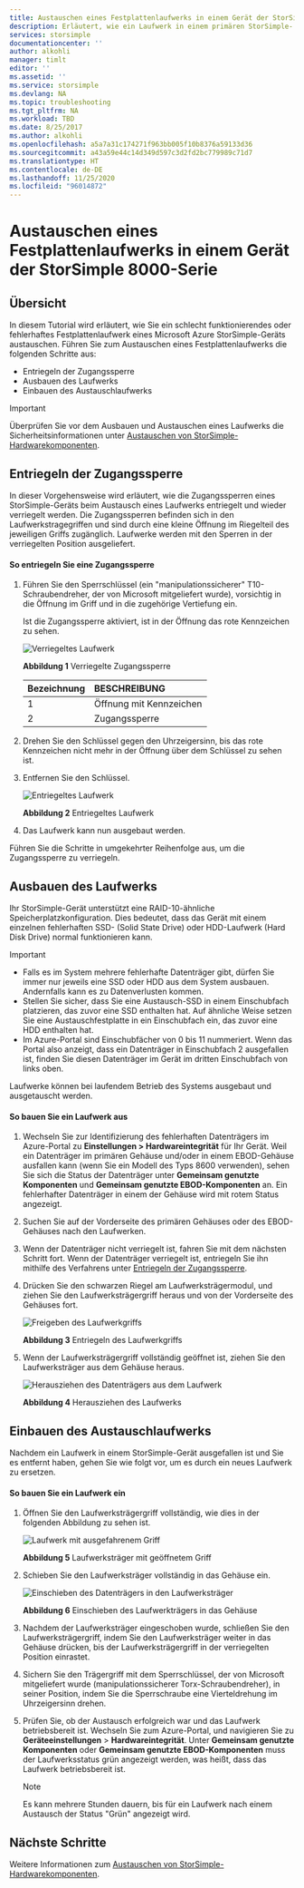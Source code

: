 ```yaml
---
title: Austauschen eines Festplattenlaufwerks in einem Gerät der StorSimple 8000-Serie | Microsoft-Dokumentation
description: Erläutert, wie ein Laufwerk in einem primären StorSimple- oder EBOD-Gehäuse ausgetauscht wird.
services: storsimple
documentationcenter: ''
author: alkohli
manager: timlt
editor: ''
ms.assetid: ''
ms.service: storsimple
ms.devlang: NA
ms.topic: troubleshooting
ms.tgt_pltfrm: NA
ms.workload: TBD
ms.date: 8/25/2017
ms.author: alkohli
ms.openlocfilehash: a5a7a31c174271f963bb005f10b8376a59133d36
ms.sourcegitcommit: a43a59e44c14d349d597c3d2fd2bc779989c71d7
ms.translationtype: HT
ms.contentlocale: de-DE
ms.lasthandoff: 11/25/2020
ms.locfileid: "96014872"
---
```

# <a name="replace-a-disk-drive-on-your-storsimple-8000-series-device"></a>Austauschen eines Festplattenlaufwerks in einem Gerät der StorSimple 8000-Serie

## <a name="overview"></a>Übersicht
In diesem Tutorial wird erläutert, wie Sie ein schlecht funktionierendes oder fehlerhaftes Festplattenlaufwerk eines Microsoft Azure StorSimple-Geräts austauschen. Führen Sie zum Austauschen eines Festplattenlaufwerks die folgenden Schritte aus:

* Entriegeln der Zugangssperre
* Ausbauen des Laufwerks
* Einbauen des Austauschlaufwerks

> [!IMPORTANT]
> Überprüfen Sie vor dem Ausbauen und Austauschen eines Laufwerks die Sicherheitsinformationen unter [Austauschen von StorSimple-Hardwarekomponenten](storsimple-8000-hardware-component-replacement.md).
 

## <a name="disengage-the-antitamper-lock"></a>Entriegeln der Zugangssperre
In dieser Vorgehensweise wird erläutert, wie die Zugangssperren eines StorSimple-Geräts beim Austausch eines Laufwerks entriegelt und wieder verriegelt werden. Die Zugangssperren befinden sich in den Laufwerkstragegriffen und sind durch eine kleine Öffnung im Riegelteil des jeweiligen Griffs zugänglich. Laufwerke werden mit den Sperren in der verriegelten Position ausgeliefert.

#### <a name="to-unlock-the-antitamper-lock"></a>So entriegeln Sie eine Zugangssperre
1. Führen Sie den Sperrschlüssel (ein "manipulationssicherer" T10-Schraubendreher, der von Microsoft mitgeliefert wurde), vorsichtig in die Öffnung im Griff und in die zugehörige Vertiefung ein. 
   
   Ist die Zugangssperre aktiviert, ist in der Öffnung das rote Kennzeichen zu sehen.
  
    ![Verriegeltes Laufwerk](./media/storsimple-disk-drive-replacement/IC741056.png)
   
    **Abbildung 1** Verriegelte Zugangssperre
   
   | Bezeichnung | BESCHREIBUNG |
   |:--- |:--- |
   | 1 |Öffnung mit Kennzeichen |
   | 2 |Zugangssperre |
2. Drehen Sie den Schlüssel gegen den Uhrzeigersinn, bis das rote Kennzeichen nicht mehr in der Öffnung über dem Schlüssel zu sehen ist.
3. Entfernen Sie den Schlüssel.
   
    ![Entriegeltes Laufwerk](./media/storsimple-disk-drive-replacement/IC741057.png)
   
    **Abbildung 2** Entriegeltes Laufwerk
4. Das Laufwerk kann nun ausgebaut werden.

Führen Sie die Schritte in umgekehrter Reihenfolge aus, um die Zugangssperre zu verriegeln.

## <a name="remove-the-disk-drive"></a>Ausbauen des Laufwerks
Ihr StorSimple-Gerät unterstützt eine RAID-10-ähnliche Speicherplatzkonfiguration. Dies bedeutet, dass das Gerät mit einem einzelnen fehlerhaften SSD- (Solid State Drive) oder HDD-Laufwerk (Hard Disk Drive) normal funktionieren kann.

> [!IMPORTANT]
> * Falls es im System mehrere fehlerhafte Datenträger gibt, dürfen Sie immer nur jeweils eine SSD oder HDD aus dem System ausbauen. Andernfalls kann es zu Datenverlusten kommen.
> * Stellen Sie sicher, dass Sie eine Austausch-SSD in einem Einschubfach platzieren, das zuvor eine SSD enthalten hat. Auf ähnliche Weise setzen Sie eine Austauschfestplatte in ein Einschubfach ein, das zuvor eine HDD enthalten hat.
> * Im Azure-Portal sind Einschubfächer von 0 bis 11 nummeriert. Wenn das Portal also anzeigt, dass ein Datenträger in Einschubfach 2 ausgefallen ist, finden Sie diesen Datenträger im Gerät im dritten Einschubfach von links oben.
> 
> 

Laufwerke können bei laufendem Betrieb des Systems ausgebaut und ausgetauscht werden.

#### <a name="to-remove-a-drive"></a>So bauen Sie ein Laufwerk aus
1. Wechseln Sie zur Identifizierung des fehlerhaften Datenträgers im Azure-Portal zu **Einstellungen > Hardwareintegrität** für Ihr Gerät. Weil ein Datenträger im primären Gehäuse und/oder in einem EBOD-Gehäuse ausfallen kann (wenn Sie ein Modell des Typs 8600 verwenden), sehen Sie sich die Status der Datenträger unter **Gemeinsam genutzte Komponenten** und **Gemeinsam genutzte EBOD-Komponenten** an. Ein fehlerhafter Datenträger in einem der Gehäuse wird mit rotem Status angezeigt.
2. Suchen Sie auf der Vorderseite des primären Gehäuses oder des EBOD-Gehäuses nach den Laufwerken. 
3. Wenn der Datenträger nicht verriegelt ist, fahren Sie mit dem nächsten Schritt fort. Wenn der Datenträger verriegelt ist, entriegeln Sie ihn mithilfe des Verfahrens unter [Entriegeln der Zugangssperre](#disengage-the-antitamper-lock).
4. Drücken Sie den schwarzen Riegel am Laufwerksträgermodul, und ziehen Sie den Laufwerksträgergriff heraus und von der Vorderseite des Gehäuses fort.
   
    ![Freigeben des Laufwerkgriffs](./media/storsimple-disk-drive-replacement/IC741051.png)
   
    **Abbildung 3** Entriegeln des Laufwerkgriffs
5. Wenn der Laufwerksträgergriff vollständig geöffnet ist, ziehen Sie den Laufwerksträger aus dem Gehäuse heraus. 
   
    ![Herausziehen des Datenträgers aus dem Laufwerk](./media/storsimple-disk-drive-replacement/IC741052.png)
   
    **Abbildung 4** Herausziehen des Laufwerks

## <a name="install-the-replacement-disk-drive"></a>Einbauen des Austauschlaufwerks
Nachdem ein Laufwerk in einem StorSimple-Gerät ausgefallen ist und Sie es entfernt haben, gehen Sie wie folgt vor, um es durch ein neues Laufwerk zu ersetzen.

#### <a name="to-insert-a-drive"></a>So bauen Sie ein Laufwerk ein
1. Öffnen Sie den Laufwerksträgergriff vollständig, wie dies in der folgenden Abbildung zu sehen ist.
   
    ![Laufwerk mit ausgefahrenem Griff](./media/storsimple-disk-drive-replacement/IC741044.png)
   
    **Abbildung 5** Laufwerksträger mit geöffnetem Griff
2. Schieben Sie den Laufwerksträger vollständig in das Gehäuse ein.
   
    ![Einschieben des Datenträgers in den Laufwerksträger](./media/storsimple-disk-drive-replacement/IC741045.png)
   
    **Abbildung 6**  Einschieben des Laufwerkträgers in das Gehäuse
3. Nachdem der Laufwerksträger eingeschoben wurde, schließen Sie den Laufwerksträgergriff, indem Sie den Laufwerksträger weiter in das Gehäuse drücken, bis der Laufwerksträgergriff in der verriegelten Position einrastet.
4. Sichern Sie den Trägergriff mit dem Sperrschlüssel, der von Microsoft mitgeliefert wurde (manipulationssicherer Torx-Schraubendreher), in seiner Position, indem Sie die Sperrschraube eine Vierteldrehung im Uhrzeigersinn drehen.
5. Prüfen Sie, ob der Austausch erfolgreich war und das Laufwerk betriebsbereit ist. Wechseln Sie zum Azure-Portal, und navigieren Sie zu **Geräteeinstellungen** > **Hardwareintegrität**. Unter **Gemeinsam genutzte Komponenten** oder **Gemeinsam genutzte EBOD-Komponenten** muss der Laufwerksstatus grün angezeigt werden, was heißt, dass das Laufwerk betriebsbereit ist.

   
   > [!NOTE]
   > Es kann mehrere Stunden dauern, bis für ein Laufwerk nach einem Austausch der Status "Grün" angezeigt wird.
  
## <a name="next-steps"></a>Nächste Schritte
Weitere Informationen zum [Austauschen von StorSimple-Hardwarekomponenten](storsimple-8000-hardware-component-replacement.md).

